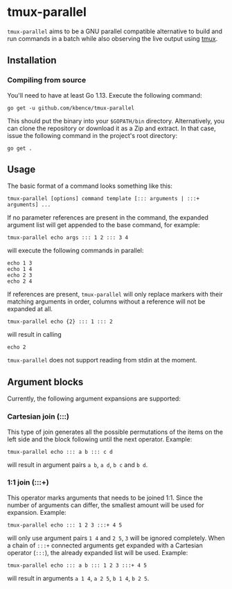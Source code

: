# tmux-parallel

`tmux-parallel` aims to be a GNU parallel compatible alternative to build and run commands in a batch while also observing the live output using [tmux](https://github.com/tmux/tmux).

## Installation

### Compiling from source

You'll need to have at least Go 1.13. Execute the following command:

    go get -u github.com/kbence/tmux-parallel

This should put the binary into your `$GOPATH/bin` directory. Alternatively, you can clone the repository or download it as a Zip and extract. In that case, issue the following command in the project's root directory:

    go get .

## Usage

The basic format of a command looks something like this:

    tmux-parallel [options] command template [::: arguments | :::+ arguments] ...

If no parameter references are present in the command, the expanded argument list will get appended to the base command, for example:

    tmux-parallel echo args ::: 1 2 ::: 3 4

will execute the following commands in parallel:

    echo 1 3
    echo 1 4
    echo 2 3
    echo 2 4

If references are present, `tmux-parallel` will only replace markers with their matching arguments in order, columns without a reference will not be expanded at all.

    tmux-parallel echo {2} ::: 1 ::: 2

will result in calling

    echo 2

`tmux-parallel` does not support reading from stdin at the moment.

## Argument blocks

Currently, the following argument expansions are supported:

### Cartesian join (:::)

This type of join generates all the possible permutations of the items on the left side and the block following until the next operator. Example:

    tmux-parallel echo ::: a b ::: c d

will result in argument pairs `a b`, `a d`, `b c` and `b d`.

### 1:1 join (:::+)

This operator marks arguments that needs to be joined 1:1. Since the number of arguments can differ, the smallest amount will be used for expansion. Example:

    tmux-parallel echo ::: 1 2 3 :::+ 4 5

will only use argument pairs `1 4` and `2 5`, `3` will be ignored completely. When a chain of `:::+` connected arguments get expanded with a Cartesian operator (`:::`), the already expanded list will be used. Example:

    tmux-parallel echo ::: a b ::: 1 2 3 :::+ 4 5

will result in arguments `a 1 4`, `a 2 5`, `b 1 4`, `b 2 5`.
